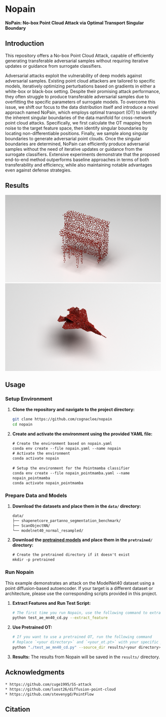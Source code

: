 # Nopain
**NoPain: No-box Point Cloud Attack via Optimal Transport Singular Boundary**


## Introduction
This repository offers a No-box Point Cloud Attack, capable of efficiently generating transferable adversarial samples without requiring iterative updates or guidance from surrogate classifiers.

Adversarial attacks exploit the vulnerability of deep models against adversarial samples. Existing point cloud attackers are tailored to specific models, iteratively optimizing perturbations based on gradients in either a white-box or black-box setting. Despite their promising attack performance, they often struggle to produce transferable adversarial samples due to overfitting the specific parameters of surrogate models. To overcome this issue, we shift our focus to the data distribution itself and introduce a novel approach named NoPain, which employs optimal transport (OT) to identify the inherent singular boundaries of the data manifold for cross-network point cloud attacks. Specifically, we first calculate the OT mapping from noise to the target feature space, then identify singular boundaries by locating non-differentiable positions. Finally, we sample along singular boundaries to generate adversarial point clouds. Once the singular boundaries are determined, NoPain can efficiently produce adversarial samples without the need of iterative updates or guidance from the surrogate classifiers. Extensive experiments demonstrate that the proposed end-to-end method outperforms baseline approaches in terms of both transferability and efficiency, while also maintaining notable advantages even against defense strategies.

## Results

![49_0_adver_xbox.obj_00.png](png/49_0_adver_xbox.obj_00.png)
![64_31_adver_plant.obj_00.png](png/64_31_adver_plant.obj_00.png)

## Usage

### Setup Environment


1. **Clone the repository and navigate to the project directory:**

   ```bash
   git clone https://github.com/cognaclee/nopain
   cd nopain
   ```
2. **Create and activate the environment using the provided YAML file:**
	```
	# Create the environment based on nopain.yaml
	conda env create --file nopain.yaml --name nopain
	# Activate the environment
	conda activate nopain

	# Setup the environment for the Pointmamba classifier
	conda env create --file nopain_pointmamba.yaml --name nopain_pointmamba
	conda activate nopain_pointmamba
	```

### Prepare Data and Models

1. **Download the datasets and place them in the `data/` directory:**

	```
	data/
	├── shapenetcore_partanno_segmentation_benchmark/
	├── ScanObjectNN/
	└── modelnet40_normal_resampled/
	```
2. **Download the [pretrained models](https://drive.google.com/drive/folders/1K0i1Q-77maDBT03fSGRQzHXA1bvgNSD5?usp=drive_link) and place them in the `pretrained/` directory:**
	```
	# Create the pretrained directory if it doesn't exist
	mkdir -p pretrained
	```

### Run Nopain
This example demonstrates an attack on the ModelNet40 dataset using a point diffusion-based autoencoder. If your target is a different dataset or architecture, please use the corresponding scripts provided in this project.
1. **Extract Features and Run Test Script:**
	```bash
	# The first time you run Nopain, use the following command to extract features
	python test_ae_mn40_cd.py --extract_feature
	```
2. **Use Pretrained OT:**
	```bash
	# If you want to use a pretrained OT, run the following command
	# Replace `<your directory>` and `<your_ot.pt>` with your specific paths
	python "./test_ae_mn40_cd.py" --source_dir results/<your directory>/ --h_name results/<yourdirectory>/ot/<your_ot.pt>
	```
3. **Results:**
The results from Nopain will be saved in the `results/` directory.
## Acknowledgments
```
* https://github.com/cuge1995/SS-attack
* https://github.com/luost26/diffusion-point-cloud
* https://github.com/stevenygd/PointFlow
```


## Citation

```

```
